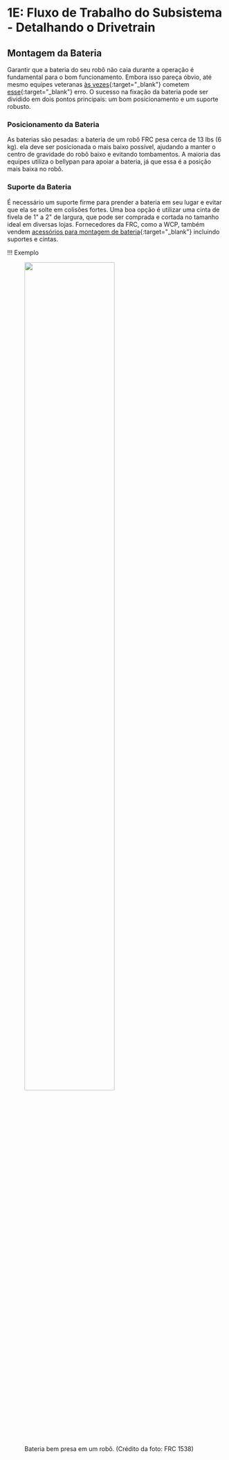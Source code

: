 # 1E: Fluxo de Trabalho do Subsistema - Detalhando o Drivetrain

## Montagem da Bateria
Garantir que a bateria do seu robô não caia durante a operação é fundamental para o bom funcionamento. Embora isso pareça óbvio, até mesmo equipes veteranas [às vezes](https://youtu.be/bhjb3Vw8YHg?si=Bxm7oD5VkmYW7oj0&t=105 "3647 Bateria caindo"){:target="_blank"} cometem [esse](https://youtu.be/Dr_rnN2bjno?si=roWawTsyWt5W3RdA&t=86 "3647 Bateria caindo...de novo"){:target="_blank"} erro. 
O sucesso na fixação da bateria pode ser dividido em dois pontos principais: um bom posicionamento e um suporte robusto.

### Posicionamento da Bateria
As baterias são pesadas: a bateria de um robô FRC pesa cerca de 13 lbs (6 kg). ela deve ser posicionada o mais baixo possível, ajudando a manter o centro de gravidade do robô baixo e evitando tombamentos. A maioria das equipes utiliza o bellypan para apoiar a bateria, já que essa é a posição mais baixa no robô. 

### Suporte da Bateria

É necessário um suporte firme para prender a bateria em seu lugar e evitar que ela se solte em colisões fortes. Uma boa opção é utilizar uma cinta de fivela de 1" a 2" de largura, que pode ser comprada e cortada no tamanho ideal em diversas lojas. Fornecedores da FRC, como a WCP, também vendem [acessórios para montagem de bateria](https://wcproducts.com/products/batteries-accessories "WCP Battery Accessories Product Page"){:target="_blank"} incluindo suportes e cintas.

!!! Exemplo
    <figure>
        <img src="/img/learning-course/stage2-drivebase/batt/battStrap.webp" style="width:70%">
        <figcaption>Bateria bem presa em um robô. (Crédito da foto: FRC 1538)</figcaption>
    </figure>

<br>
